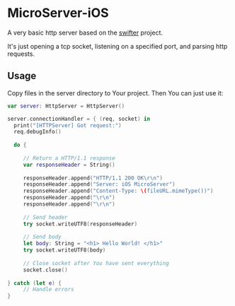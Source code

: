 # MicroServer-iOS
A very basic http server based on the [swifter](https://github.com/httpswift/swifter) project.

It's just opening a tcp socket, listening on a specified port, and parsing http requests.

## Usage

Copy files in the server directory to Your project. Then You can just use it:

```swift
var server: HttpServer = HttpServer()

server.connectionHandler = { (req, socket) in
  print("[HTTPServer] Got request:")
  req.debugInfo()
  
  do {
     
     // Return a HTTP/1.1 response
     var responseHeader = String()
                        
     responseHeader.append("HTTP/1.1 200 OK\r\n")
     responseHeader.append("Server: iOS MicroServer")
     responseHeader.append("Content-Type: \(fileURL.mimeType())")
     responseHeader.append("\r\n")
     responseHeader.append("\r\n")
                        
     // Send header
     try socket.writeUTF8(responseHeader)
     
     // Send body
     let body: String = "<h1> Hello World! </h1>"
     try socket.writeUTF8(body)
     
     // Close socket after You have sent everything
     socket.close()
                        
} catch (let e) {
     // Handle errors
}
```
